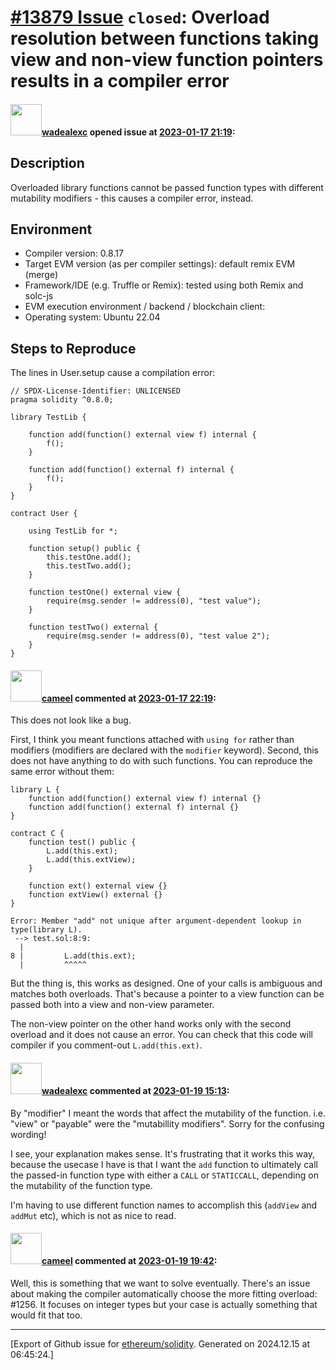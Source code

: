# [\#13879 Issue](https://github.com/ethereum/solidity/issues/13879) `closed`: Overload resolution between functions taking view and non-view function pointers results in a compiler error

#### <img src="https://avatars.githubusercontent.com/u/18387287?u=731c7dd6ee0b0893495e80299d0849c4d09e826b&v=4" width="50">[wadealexc](https://github.com/wadealexc) opened issue at [2023-01-17 21:19](https://github.com/ethereum/solidity/issues/13879):

## Description

Overloaded library functions cannot be passed function types with different mutability modifiers - this causes a compiler error, instead.

## Environment

- Compiler version: 0.8.17
- Target EVM version (as per compiler settings): default remix EVM (merge)
- Framework/IDE (e.g. Truffle or Remix): tested using both Remix and solc-js
- EVM execution environment / backend / blockchain client:
- Operating system: Ubuntu 22.04

## Steps to Reproduce

The lines in User.setup cause a compilation error:

```solidity
// SPDX-License-Identifier: UNLICENSED
pragma solidity ^0.8.0;

library TestLib {

    function add(function() external view f) internal {
        f();
    }

    function add(function() external f) internal {
        f();
    }
}

contract User {

    using TestLib for *;

    function setup() public {
        this.testOne.add();
        this.testTwo.add();
    }

    function testOne() external view {
        require(msg.sender != address(0), "test value");
    }

    function testTwo() external {
        require(msg.sender != address(0), "test value 2");
    }
}
```


#### <img src="https://avatars.githubusercontent.com/u/137030?v=4" width="50">[cameel](https://github.com/cameel) commented at [2023-01-17 22:19](https://github.com/ethereum/solidity/issues/13879#issuecomment-1386159430):

This does not look like a bug.

First, I think you meant functions attached with `using for` rather than modifiers (modifiers are declared with the `modifier` keyword). Second, this does not have anything to do with such functions. You can reproduce the same error without them:

```solidity
library L {
    function add(function() external view f) internal {}
    function add(function() external f) internal {}
}

contract C {
    function test() public {
        L.add(this.ext);
        L.add(this.extView);
    }

    function ext() external view {}
    function extView() external {}
}
```
```
Error: Member "add" not unique after argument-dependent lookup in type(library L).
 --> test.sol:8:9:
  |
8 |         L.add(this.ext);
  |         ^^^^^
```

But the thing is, this works as designed. One of your calls is ambiguous and matches both overloads. That's because a pointer to a view function can be passed both into a view and non-view parameter.

The non-view pointer on the other hand works only with the second overload and it does not cause an error. You can check that this code will compiler if you comment-out `L.add(this.ext)`.

#### <img src="https://avatars.githubusercontent.com/u/18387287?u=731c7dd6ee0b0893495e80299d0849c4d09e826b&v=4" width="50">[wadealexc](https://github.com/wadealexc) commented at [2023-01-19 15:13](https://github.com/ethereum/solidity/issues/13879#issuecomment-1397129413):

By "modifier" I meant the words that affect the mutability of the function. i.e. "view" or "payable" were the "mutabillity modifiers". Sorry for the confusing wording!

I see, your explanation makes sense. It's frustrating that it works this way, because the usecase I have is that I want the `add` function to ultimately call the passed-in function type with either a `CALL` or `STATICCALL`, depending on the mutability of the function type.

I'm having to use different function names to accomplish this (`addView` and `addMut` etc), which is not as nice to read.

#### <img src="https://avatars.githubusercontent.com/u/137030?v=4" width="50">[cameel](https://github.com/cameel) commented at [2023-01-19 19:42](https://github.com/ethereum/solidity/issues/13879#issuecomment-1397507915):

Well, this is something that we want to solve eventually. There's an issue about making the compiler automatically choose the more fitting overload: #1256. It focuses on integer types but your case is actually something that would fit that too.


-------------------------------------------------------------------------------



[Export of Github issue for [ethereum/solidity](https://github.com/ethereum/solidity). Generated on 2024.12.15 at 06:45:24.]

